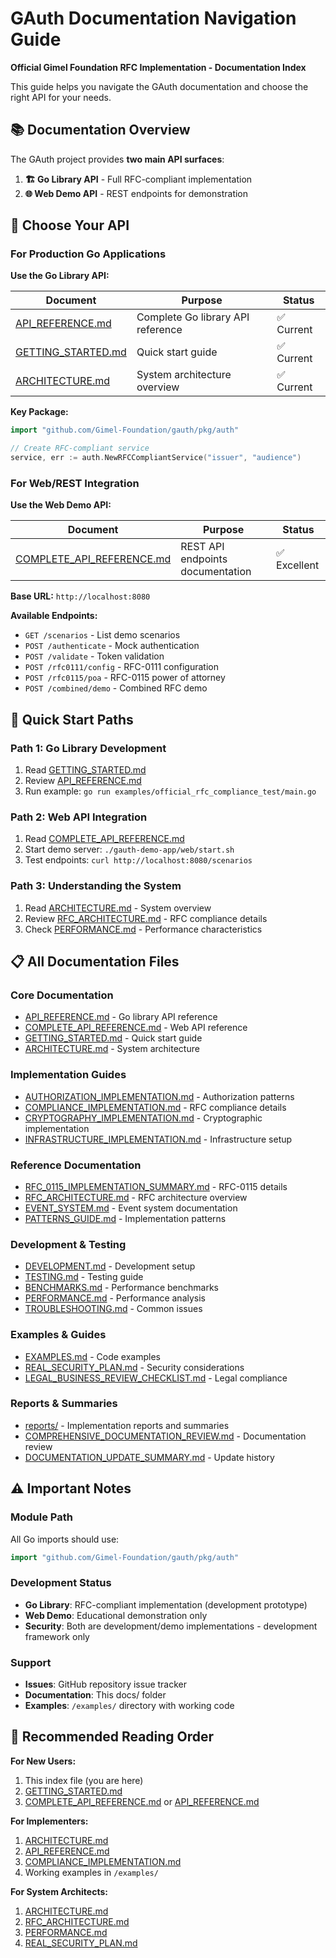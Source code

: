 # GAuth Documentation Navigation Guide

**Official Gimel Foundation RFC Implementation - Documentation Index**

This guide helps you navigate the GAuth documentation and choose the right API for your needs.

## 📚 **Documentation Overview**

The GAuth project provides **two main API surfaces**:

1. **🏗️ Go Library API** - Full RFC-compliant implementation
2. **🌐 Web Demo API** - REST endpoints for demonstration

## 🎯 **Choose Your API**

### **For Production Go Applications**

**Use the Go Library API:**

| Document | Purpose | Status |
|----------|---------|--------|
| [API_REFERENCE.md](./API_REFERENCE.md) | Complete Go library API reference | ✅ Current |
| [GETTING_STARTED.md](./GETTING_STARTED.md) | Quick start guide | ✅ Current |
| [ARCHITECTURE.md](./ARCHITECTURE.md) | System architecture overview | ✅ Current |

**Key Package:**
```go
import "github.com/Gimel-Foundation/gauth/pkg/auth"

// Create RFC-compliant service
service, err := auth.NewRFCCompliantService("issuer", "audience")
```

### **For Web/REST Integration**

**Use the Web Demo API:**

| Document | Purpose | Status |
|----------|---------|--------|
| [COMPLETE_API_REFERENCE.md](./COMPLETE_API_REFERENCE.md) | REST API endpoints documentation | ✅ Excellent |

**Base URL:** `http://localhost:8080`

**Available Endpoints:**
- `GET /scenarios` - List demo scenarios
- `POST /authenticate` - Mock authentication  
- `POST /validate` - Token validation
- `POST /rfc0111/config` - RFC-0111 configuration
- `POST /rfc0115/poa` - RFC-0115 power of attorney
- `POST /combined/demo` - Combined RFC demo

## 🚀 **Quick Start Paths**

### **Path 1: Go Library Development**
1. Read [GETTING_STARTED.md](./GETTING_STARTED.md)
2. Review [API_REFERENCE.md](./API_REFERENCE.md)
3. Run example: `go run examples/official_rfc_compliance_test/main.go`

### **Path 2: Web API Integration**
1. Read [COMPLETE_API_REFERENCE.md](./COMPLETE_API_REFERENCE.md)
2. Start demo server: `./gauth-demo-app/web/start.sh`
3. Test endpoints: `curl http://localhost:8080/scenarios`

### **Path 3: Understanding the System**
1. Read [ARCHITECTURE.md](./ARCHITECTURE.md) - System overview
2. Review [RFC_ARCHITECTURE.md](./RFC_ARCHITECTURE.md) - RFC compliance details
3. Check [PERFORMANCE.md](./PERFORMANCE.md) - Performance characteristics

## 📋 **All Documentation Files**

### **Core Documentation**
- [API_REFERENCE.md](./API_REFERENCE.md) - Go library API reference
- [COMPLETE_API_REFERENCE.md](./COMPLETE_API_REFERENCE.md) - Web API reference
- [GETTING_STARTED.md](./GETTING_STARTED.md) - Quick start guide
- [ARCHITECTURE.md](./ARCHITECTURE.md) - System architecture

### **Implementation Guides**
- [AUTHORIZATION_IMPLEMENTATION.md](./AUTHORIZATION_IMPLEMENTATION.md) - Authorization patterns
- [COMPLIANCE_IMPLEMENTATION.md](./COMPLIANCE_IMPLEMENTATION.md) - RFC compliance details
- [CRYPTOGRAPHY_IMPLEMENTATION.md](./CRYPTOGRAPHY_IMPLEMENTATION.md) - Cryptographic implementation
- [INFRASTRUCTURE_IMPLEMENTATION.md](./INFRASTRUCTURE_IMPLEMENTATION.md) - Infrastructure setup

### **Reference Documentation**
- [RFC_0115_IMPLEMENTATION_SUMMARY.md](./RFC_0115_IMPLEMENTATION_SUMMARY.md) - RFC-0115 details
- [RFC_ARCHITECTURE.md](./RFC_ARCHITECTURE.md) - RFC architecture overview
- [EVENT_SYSTEM.md](./EVENT_SYSTEM.md) - Event system documentation
- [PATTERNS_GUIDE.md](./PATTERNS_GUIDE.md) - Implementation patterns

### **Development & Testing**
- [DEVELOPMENT.md](./DEVELOPMENT.md) - Development setup
- [TESTING.md](./TESTING.md) - Testing guide
- [BENCHMARKS.md](./BENCHMARKS.md) - Performance benchmarks
- [PERFORMANCE.md](./PERFORMANCE.md) - Performance analysis
- [TROUBLESHOOTING.md](./TROUBLESHOOTING.md) - Common issues

### **Examples & Guides**
- [EXAMPLES.md](./EXAMPLES.md) - Code examples
- [REAL_SECURITY_PLAN.md](./REAL_SECURITY_PLAN.md) - Security considerations
- [LEGAL_BUSINESS_REVIEW_CHECKLIST.md](./LEGAL_BUSINESS_REVIEW_CHECKLIST.md) - Legal compliance

### **Reports & Summaries**
- [reports/](./reports/) - Implementation reports and summaries
- [COMPREHENSIVE_DOCUMENTATION_REVIEW.md](./COMPREHENSIVE_DOCUMENTATION_REVIEW.md) - Documentation review
- [DOCUMENTATION_UPDATE_SUMMARY.md](./DOCUMENTATION_UPDATE_SUMMARY.md) - Update history

## ⚠️ **Important Notes**

### **Module Path**
All Go imports should use:
```go
import "github.com/Gimel-Foundation/gauth/pkg/auth"
```

### **Development Status**
- **Go Library**: RFC-compliant implementation (development prototype)
- **Web Demo**: Educational demonstration only
- **Security**: Both are development/demo implementations - development framework only

### **Support**

- **Issues**: GitHub repository issue tracker
- **Documentation**: This docs/ folder
- **Examples**: `/examples/` directory with working code

## 🎯 **Recommended Reading Order**

**For New Users:**
1. This index file (you are here)
2. [GETTING_STARTED.md](./GETTING_STARTED.md)
3. [COMPLETE_API_REFERENCE.md](./COMPLETE_API_REFERENCE.md) or [API_REFERENCE.md](./API_REFERENCE.md)

**For Implementers:**
1. [ARCHITECTURE.md](./ARCHITECTURE.md)
2. [API_REFERENCE.md](./API_REFERENCE.md)
3. [COMPLIANCE_IMPLEMENTATION.md](./COMPLIANCE_IMPLEMENTATION.md)
4. Working examples in `/examples/`

**For System Architects:**
1. [ARCHITECTURE.md](./ARCHITECTURE.md)
2. [RFC_ARCHITECTURE.md](./RFC_ARCHITECTURE.md)
3. [PERFORMANCE.md](./PERFORMANCE.md)
4. [REAL_SECURITY_PLAN.md](./REAL_SECURITY_PLAN.md)